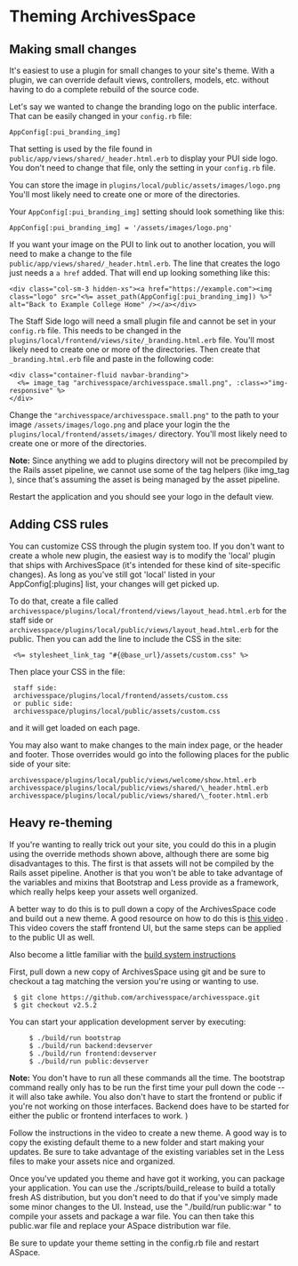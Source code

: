 # Theming ArchivesSpace

## Making small changes

It's easiest to use a plugin for small changes to your site's theme. With a plugin,
we can override default views, controllers, models, etc. without having to do a
complete rebuild of the source code.

Let's say we wanted to change the branding logo on the public
interface. That can be easily changed in your `config.rb` file:

`AppConfig[:pui_branding_img]`

That setting is used by the file found in `public/app/views/shared/_header.html.erb` to display your PUI side logo. You don't need to change that file, only the setting in your `config.rb` file.

You can store the image in `plugins/local/public/assets/images/logo.png` You'll most likely need to create one or more of the directories.

Your `AppConfig[:pui_branding_img]` setting should look something like this:

`AppConfig[:pui_branding_img] = '/assets/images/logo.png'`

If you want your image on the PUI to link out to another location, you will need to make a change to the file `public/app/views/shared/_header.html.erb`. The line that creates the logo just needs a `a href` added. That will end up looking something like this:

`<div class="col-sm-3 hidden-xs"><a href="https://example.com"><img class="logo" src="<%= asset_path(AppConfig[:pui_branding_img]) %>" alt="Back to Example College Home" /></a></div>`

The Staff Side logo will need a small plugin file and cannot be set in your `config.rb` file. This needs to be changed in the `plugins/local/frontend/views/site/_branding.html.erb` file. You'll most likely need to create one or more of the directories. Then create that `_branding.html.erb` file and paste in the following code:

```
<div class="container-fluid navbar-branding">
  <%= image_tag "archivesspace/archivesspace.small.png", :class=>"img-responsive" %>
</div>
```

Change the `"archivesspace/archivesspace.small.png"` to the path to your image `/assets/images/logo.png` and place your login the the `plugins/local/frontend/assets/images/` directory. You'll most likely need to create one or more of the directories.

**Note:** Since anything we add to plugins directory will not be precompiled by
the Rails asset pipeline, we cannot use some of the tag helpers
(like img_tag ), since that's assuming the asset is being managed by the
asset pipeline.

Restart the application and you should see your logo in the default view.

## Adding CSS rules

You can customize CSS through the plugin system too. If you don't want to create
a whole new plugin, the easiest way is to modify the 'local' plugin that ships
with ArchivesSpace (it's intended for these kind of site-specific changes). As
long as you've still got 'local' listed in your AppConfig[:plugins] list, your
changes will get picked up.

To do that, create a file called
`archivesspace/plugins/local/frontend/views/layout_head.html.erb` for the staff
side or `archivesspace/plugins/local/public/views/layout_head.html.erb` for the
public. Then you can add the line to include the CSS in the site:

     <%= stylesheet_link_tag "#{@base_url}/assets/custom.css" %>

Then place your CSS in the file:

     staff side:
     archivesspace/plugins/local/frontend/assets/custom.css
     or public side:
     archivesspace/plugins/local/public/assets/custom.css

and it will get loaded on each page.

You may also want to make changes to the main index page, or the header and
footer. Those overrides would go into the following places for the public side
of your site:

    archivesspace/plugins/local/public/views/welcome/show.html.erb
    archivesspace/plugins/local/public/views/shared/\_header.html.erb
    archivesspace/plugins/local/public/views/shared/\_footer.html.erb

## Heavy re-theming

If you're wanting to really trick out your site, you could do this in a plugin
using the override methods shown above, although there are some big disadvantages
to this. The first is that assets will not be compiled by the Rails asset
pipeline. Another is that you won't be able to take advantage of the variables
and mixins that Bootstrap and Less provide as a framework, which really helps
keep your assets well organized.

A better way to do this is to pull down a copy of the ArchivesSpace code and
build out a new theme. A good resource on how to do this is
[this video](https://www.youtube.com/watch?v=Uny736mZVnk) .
This video covers the staff frontend UI, but the same steps can be applied to
the public UI as well.

Also become a little familiar with the
[build system instructions ](http://archivesspace.github.io/archivesspace/user/archivesspace-build-system/)


First, pull down a new copy of ArchivesSpace using git and be sure to checkout
a tag matching the version you're using or wanting to use.

     $ git clone https://github.com/archivesspace/archivesspace.git
     $ git checkout v2.5.2

You can start your application development server by executing:

	     $ ./build/run bootstrap
	     $ ./build/run backend:devserver
	     $ ./build/run frontend:devserver
	     $ ./build/run public:devserver

**Note:** You don't have to run all these commands all the time. The bootstrap
command really only has to be run the first time your pull down the code --
it will also take awhile.  You also don't have to start the frontend or public
if you're not working on those interfaces. Backend does have to be started for
either the public or frontend interfaces to work. )


Follow the instructions in the video to create a new theme. A good way is to copy the existing default theme to a new folder and start making your updates. Be sure to take advantage of the existing variables set in the Less files to make your assets nice and organized.

Once you've updated you theme and have got it working, you can package your application. You can use the ./scripts/build_release to build a totally fresh AS distribution, but you don't need to do that if you've simply made some minor changes to the UI. Instead, use the "./build/run public:war " to compile your assets and package a war file. You can then take this public.war file and replace your ASpace distribution war file.

Be sure to update your theme setting in the config.rb file and restart ASpace.
